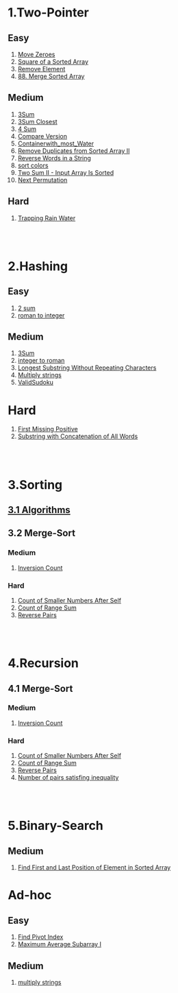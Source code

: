 # 1.Two-Pointer

## Easy

1. [Move Zeroes](./two-Pointer/easy/Move%20Zeroes)
2. [Square of a Sorted Array](./two-Pointer/easy/square%20of%20sorted%20array)
3. [Remove Element](./two-Pointer/easy/Remove%20Element/removeElement.js)
4. [88. Merge Sorted Array](./two-Pointer/easy/88.%20Merge%20Sorted%20Array)

## Medium

1. [3Sum](./two-Pointer/medium/3Sum)
2. [3Sum Closest](./two-Pointer/medium/3Sum%20Closest)
3. [4 Sum](./two-Pointer/medium/4%20sum)
4. [Compare Version](./two-Pointer/medium/compare%20versions)
5. [Containerwith_most_Water](./two-Pointer/medium/Containerwith_most_Water)
6. [Remove Duplicates from Sorted Array II](./two-Pointer/medium/Remove%20Duplicates%20from%20Sorted%20Array%20II)
7. [Reverse Words in a String](./two-Pointer/medium/Reverse%20Words%20in%20a%20String)
8. [sort colors](./two-Pointer/medium/sort%20colors)
9. [Two Sum II - Input Array Is Sorted](./two-Pointer/medium/Two%20Sum%20II%20-%20Input%20Array%20Is%20Sorted)
10. [Next Permutation](./two-Pointer/medium/31.%20Next%20Permutation)

## Hard

1. [Trapping Rain Water](./two-Pointer/hard/Trapping%20Rain%20Water)

</br>    
</br>

# 2.Hashing

## Easy

1. [2 sum](./Hashing/easy/2%20sum)
2. [roman to integer](./Hashing/easy/roman%20to%20integer)

## Medium

1. [3Sum](./Hashing/medium/3Sum)
2. [integer to roman](./Hashing/medium/integar%20to%20roman)
3. [Longest Substring Without Repeating Characters](./Hashing/medium/Longest%20Substring%20Without%20Repeating%20Characters)
4. [Multiply strings](./Hashing/medium/multiplystrings)
5. [ValidSudoku](./Hashing/medium/ValidSudoku)

# Hard

1. [First Missing Positive](./Hashing/hard/First%20Missing%20Positive)
2. [Substring with Concatenation of All Words](./Hashing/hard/Substring%20with%20Concatenation%20of%20All%20Words)

</br>    
</br>

# 3.Sorting

## [3.1 Algorithms](./Sorting/Algorithms/)

## 3.2 Merge-Sort

### Medium

1. [Inversion Count](./Recursion/Merge-Sort/medium/InversionCount)

### Hard

1. [Count of Smaller Numbers After Self](./Recursion/Merge-Sort/hard/Count%20of%20Smaller%20Numbers%20After%20Self)
2. [Count of Range Sum](./Recursion/Merge-Sort/hard/Count%20of%20Range%20Sum)
3. [Reverse Pairs](./Recursion/Merge-Sort/hard/Reverse%20Pairs)

</br>    
</br>

# 4.Recursion

## 4.1 Merge-Sort

### Medium

1. [Inversion Count](./Recursion/Merge-Sort/medium/InversionCount)

### Hard

1. [Count of Smaller Numbers After Self](./Recursion/Merge-Sort/hard/Count%20of%20Smaller%20Numbers%20After%20Self)
2. [Count of Range Sum](./Recursion/Merge-Sort/hard/Count%20of%20Range%20Sum)
3. [Reverse Pairs](./Recursion/Merge-Sort/hard/Reverse%20Pairs)
4. [Number of pairs satisfing inequality](./Recursion/Merge-Sort/hard/Number%20of%20pairs%20satisfing%20inequality)

</br>    
</br>

# 5.Binary-Search
## Medium
1. [Find First and Last Position of Element in Sorted Array](./Binary%20Search/Medium/Find%20First%20and%20Last%20Position%20of%20Element%20in%20Sorted%20Array)


# Ad-hoc

## Easy

1. [Find Pivot Index](./Ad-hoc/easy/Find%20Pivot%20Index)
2. [Maximum Average Subarray I](./Ad-hoc/easy/Maximum%20Average%20Subarray%20I)

## Medium

1. [multiply strings](./Ad-hoc/medium/multiply%20strings)


